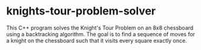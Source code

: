 # knights-tour-problem-solver
This C++ program solves the Knight's Tour Problem on an 8x8 chessboard using a backtracking algorithm. The goal is to find a sequence of moves for a knight on the chessboard such that it visits every square exactly once.
